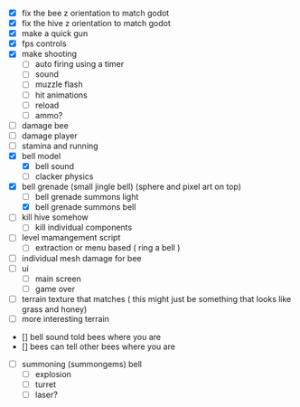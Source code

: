 - [x] fix the bee z orientation to match godot
- [x] fix the hive z orientation to match godot
- [x] make a quick gun
- [x] fps controls
- [x] make shooting
	- [ ] auto firing using a timer
	- [ ] sound
	- [ ] muzzle flash
	- [ ] hit animations
	- [ ] reload
	- [ ] ammo?
- [ ] damage bee
- [ ] damage player
- [ ] stamina and running
- [x] bell model
	- [x] bell sound
	- [ ] clacker physics
- [x] bell grenade (small jingle bell) (sphere and pixel art on top)
	- [ ] bell grenade summons light
	- [x] bell grenade summons bell
- [ ] kill hive somehow
	- [ ] kill individual components
- [ ] level mamangement script
	- [ ] extraction or menu based ( ring a bell )
- [ ] individual mesh damage for bee
- [ ] ui
	- [ ] main screen
	- [ ] game over
- [ ] terrain texture that matches ( this might just be something that looks like grass and honey)
- [ ] more interesting terrain
- [] bell sound told bees where you are
- [] bees can tell other bees where you are
- [ ] summoning (summongems) bell
	- [ ] explosion
	- [ ] turret
	- [ ] laser?
